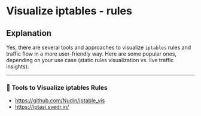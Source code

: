 # Visualize iptables - rules 

## Explanation 

Yes, there are several tools and approaches to visualize `iptables` rules and traffic flow in a more user-friendly way. Here are some popular ones, depending on your use case (static rules visualization vs. live traffic insights):

---

### 🔧 **Tools to Visualize iptables Rules**

  * https://github.com/Nudin/iptable_vis
  * https://iptasi.svedr.in/
